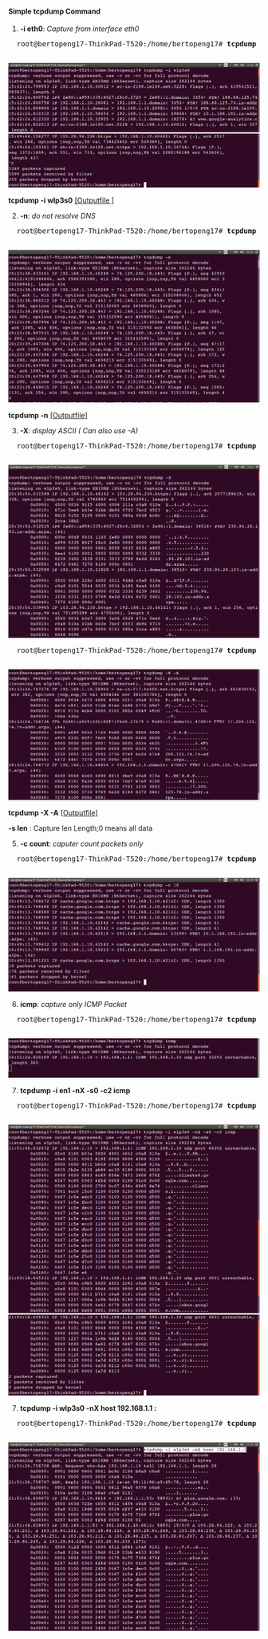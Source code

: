 
#### Simple tcpdump Command

1.  <b>-i eth0</b>: <i>Capture from interface eth0</i><br>

  <pre>
  root@bertopeng17-ThinkPad-T520:/home/bertopeng17# <b>tcpdump -i wlp3s0</b>
  </pre>


  ![alt tag](https://github.com/Telmat2015/TCPdump/blob/master/image/Screenshot%20from%202016-09-26%2015-46-22.png)
  ![alt tag](https://github.com/Telmat2015/TCPdump/blob/master/image/Screenshot%20from%202016-09-26%2015-50-08.png)

 <b>tcpdump -i wlp3s0</b> [[Outputfile ] ](https://github.com/Telmat2015/TCPdump/blob/master/outputfile/outputfile-i) 
 
 
2.  <b>-n</b>: <i>do not resolve DNS</i><br>
  <pre>
  root@bertopeng17-ThinkPad-T520:/home/bertopeng17# <b>tcpdump -n</b>
  </pre>
  ![alt tag](https://github.com/Telmat2015/TCPdump/blob/master/image/Screenshot%20from%202016-09-26%2020-28-29.png)
  
  <b>tcpdump -n</b> [[Outputfile] ](https://github.com/Telmat2015/TCPdump/blob/master/outputfile/outputfile-n) 



3.  <b>-X</b>: <i>display ASCII ( Can also use -A)</i><br>
  <pre>
  root@bertopeng17-ThinkPad-T520:/home/bertopeng17# <b>tcpdump -X</b>
  </pre>
  ![alt tag](https://github.com/Telmat2015/TCPdump/blob/master/image/Screenshot%20from%202016-09-26%2020-31-30.png)

  <pre>
  root@bertopeng17-ThinkPad-T520:/home/bertopeng17# <b>tcpdump -X -A</b>
  </pre>
  ![alt tag](https://github.com/Telmat2015/TCPdump/blob/master/image/Screenshot%20from%202016-09-26%2020-34-20.png)


  <b>tcpdump -X -A</b> [[Outputfile] ](https://github.com/Telmat2015/TCPdump/blob/master/outputfile/outputfile-n) 




<b>-s len</b>       : Capture len Length;0 means all data<br>

5.  <b>-c count</b>: <i>caputer count packets only</i><br>
  <pre>
  root@bertopeng17-ThinkPad-T520:/home/bertopeng17# <b>tcpdump -c 10</b>
  </pre>
  ![alt tag](https://github.com/Telmat2015/TCPdump/blob/master/image/Screenshot%20from%202016-09-26%2020-49-34.png)

6.  <b>icmp</b>: <i>capture only ICMP Packet</i><br>
  <pre>
  root@bertopeng17-ThinkPad-T520:/home/bertopeng17# <b>tcpdump icmp</b>
  </pre>
  ![alt tag](https://github.com/Telmat2015/TCPdump/blob/master/image/Screenshot%20from%202016-09-26%2020-55-12.png)

7.  <b>tcpdump -i en1 -nX -s0 -c2 icmp</b>

<pre>
  root@bertopeng17-ThinkPad-T520:/home/bertopeng17# <b>tcpdump -i en1 -nX -s0 -c2 icmp</b>
  </pre>
  ![alt tag](https://github.com/Telmat2015/TCPdump/blob/master/image/Screenshot%20from%202016-09-26%2021-07-29.png)
  ![alt tag](https://github.com/Telmat2015/TCPdump/blob/master/image/Screenshot%20from%202016-09-26%2021-07-42.png)

7.  <b>tcpdump -i wlp3s0 -nX host 192.168.1.1 : </b>

  <pre>
  root@bertopeng17-ThinkPad-T520:/home/bertopeng17# <b>tcpdump -i wlp3s0 -nX host 192.168.1.1</b>
  </pre>
  ![alt tag](https://github.com/Telmat2015/TCPdump/blob/master/image/Screenshot%20from%202016-09-26%2021-54-53.png)

 
